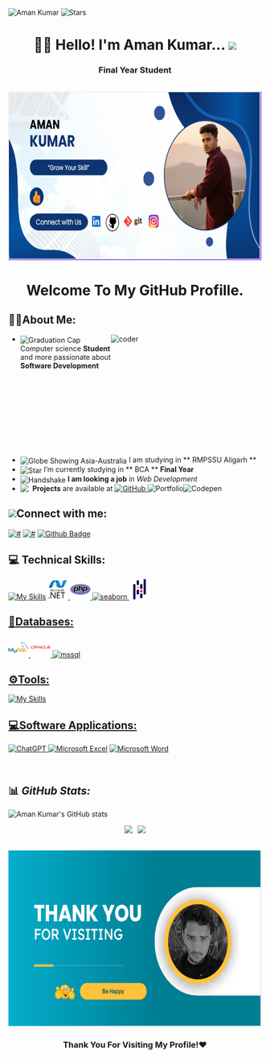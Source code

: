  
 <p align="left"> 
 <img src="https://komarev.com/ghpvc/?username=student-AmanKumar&label=Profile%20views&color=0e75b6&style=flat" alt="Aman Kumar" /> 
 <img alt="Stars" src="https://img.shields.io/github/stars/student-AmanKumar?style=flat&labelColor=343b41"/> 
</p>
 
 # <div align="center"> 👨‍🎓 Hello! I'm Aman Kumar... <img src="https://media.giphy.com/media/hvRJCLFzcasrR4ia7z/giphy.gif" height="25px"></div>
<h3 align="center">Final Year Student </h3>



<br />

<img width="1000" height="335" src="Screenshot 2025-10-06 105528.png">


 # <div align="center"> Welcome To My GitHub Profille. </div>
 

  ## 🧑‍💻About Me:

  <img align="right" alt= "coder" width="300" height="240" src="coding-gif-1-unscreen.gif"/>

  - <img src="https://raw.githubusercontent.com/Tarikul-Islam-Anik/Animated-Fluent-Emojis/master/Emojis/Objects/Graduation%20Cap.png" alt="Graduation Cap" width="30" align="center" /> Computer science **Student** and more passionate about **Software Development**
- <img src="https://raw.githubusercontent.com/Tarikul-Islam-Anik/Animated-Fluent-Emojis/master/Emojis/Travel%20and%20places/Globe%20Showing%20Asia-Australia.png" alt="Globe Showing Asia-Australia" width="30" align="center" /> I am studying in  ** RMPSSU Aligarh **
- <img src="https://raw.githubusercontent.com/Tarikul-Islam-Anik/Animated-Fluent-Emojis/master/Emojis/Travel%20and%20places/Star.png" alt="Star" width="30" align=center /> I’m currently studying in ** BCA **  **Final Year** 
- <img src="https://raw.githubusercontent.com/Tarikul-Islam-Anik/Animated-Fluent-Emojis/master/Emojis/Hand%20gestures/Handshake.png" alt="Handshake" width="30" align=center /> **I am looking a job** in  *Web *Development**
- <img align='left' src="https://raw.githubusercontent.com/Tarikul-Islam-Anik/Animated-Fluent-Emojis/master/Emojis/Travel%20and%20places/Rocket.png" width="24" align="center"> **Projects** are available at <a href="https://github.com/student-AmanKumar">![GitHub](https://img.shields.io/badge/github-%23121011.svg?style=flat-square&logo=github&logoColor=white) </a>
![Portfolio](https://img.shields.io/badge/Portfolio-%23000000.svg?style=flat-square&logo=firefox&logoColor=#FF7139)![Codepen](https://img.shields.io/badge/Codepen-%23000000.svg?style=flat-square&logo=codepen&logoColor=#FF7139)



<h2><img src="https://raw.githubusercontent.com/ShahriarShafin/ShahriarShafin/main/Assets/handshake.gif" width="90px" style="max-width: 100%; user-select: auto;">Connect with me:</h2>

<p align="left">

<a href="#" target="blank"><img align="center" src="https://raw.githubusercontent.com/rahuldkjain/github-profile-readme-generator/master/src/images/icons/Social/linked-in-alt.svg" alt="#" height="30" width="40" /></a>
<a href="#" target="blank"><img align="center" src="https://raw.githubusercontent.com/rahuldkjain/github-profile-readme-generator/master/src/images/icons/Social/instagram.svg" alt="#" height="30" width="40" /></a>
<a href="https://github.com/student-AmanKumar" target="blank"> 
    <img  align ="center" src="https://img.shields.io/badge/Github-013243?style=for-the-badge&logo=Github&logoColor=white" alt="Github Badge"  height="100" width="100"/>
  </a>
</p>
  
  ## 💻 Technical Skills:
[![My Skills](https://skillicons.dev/icons?i=python,html,css,c,cpp)](https://skillicons.dev)
<a href="#" target="_blank" rel="noreferrer"> <img src="https://raw.githubusercontent.com/devicons/devicon/master/icons/dot-net/dot-net-original-wordmark.svg" alt="dotnet" width="40" height="40"/> </a> 
<a href="#" target="_blank" rel="noreferrer"> <img src="https://raw.githubusercontent.com/devicons/devicon/master/icons/php/php-original.svg" alt="php" width="40" height="40"/> </a> <a href="#" target="_blank" rel="noreferrer"> <img src="https://seaborn.pydata.org/_images/logo-mark-lightbg.svg" alt="seaborn" width="40" height="40"/> </a> <a href="#" target="_blank" rel="noreferrer"> <img src="https://raw.githubusercontent.com/devicons/devicon/2ae2a900d2f041da66e950e4d48052658d850630/icons/pandas/pandas-original.svg" alt="pandas" width="40" height="40"/>



## 📅Databases:
 <a href="#" target="blank"> <img src="https://raw.githubusercontent.com/devicons/devicon/master/icons/mysql/mysql-original-wordmark.svg" alt="mysql" width="40" height="40"/> </a> <a href="#" target="_blank" rel="noreferrer"> <img src="https://raw.githubusercontent.com/devicons/devicon/master/icons/oracle/oracle-original.svg" alt="oracle" width="40" height="40"/> </a>
 <a href="#" target="_blank" rel="noreferrer"> <img src="https://www.svgrepo.com/show/303229/microsoft-sql-server-logo.svg" alt="mssql" width="40" height="40"/> </a> <a href="#" target="_blank" rel="noreferrer">
## ⚙️Tools:
![My Skills](https://skillicons.dev/icons?i=git,github,vscode)

## 💻Software Applications:
![ChatGPT](https://img.shields.io/badge/chatGPT-74aa9c?style=for-the-badge&logo=openai&logoColor=white)
<a href="https://www.microsoft.com/en/microsoft-365/excel?market=af">![Microsoft Excel](https://img.shields.io/badge/Microsoft_Excel-217346?style=for-the-badge&logo=microsoft-excel&logoColor=white)</a>
<a href="https://www.microsoft.com/en-in/microsoft-365/word">![Microsoft Word](https://img.shields.io/badge/Microsoft_Word-2B579A?style=for-the-badge&logo=microsoft-word&logoColor=white) </a>


  <br />

## 📊 _GitHub Stats:_
![Aman Kumar's GitHub stats](https://github-readme-stats.vercel.app/api?username=student-AmanKumar&show_icons=true&theme=dark)
<div style="display: flex; flex-wrap: wrap; gap: 10px; align-items: center; justify-content: center;">
<img src="https://github-readme-streak-stats.herokuapp.com/?user=student-AmanKumar&theme=dark&hide_border=false"> 
<img src="https://github-readme-stats.vercel.app/api/top-langs/?username=student-AmanKumar&theme=dark&hide_border=false&include_all_commits=false&count_private=false&layout=compact">
</div>
<br>

<!-- ## 📊 _Letsupgrade stats:_

<img src="Screenshot 2025-10-05 135654.png"> -->
<br>


<img width="1000" height="350" src="Screenshot 2025-10-06 103341.png">

### <div align="center">Thank You For Visiting My Profile!❤️</div>


</div>

